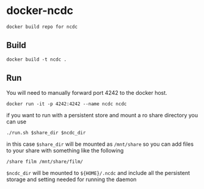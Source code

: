 # docker-ncdc
```
docker build repo for ncdc
```

## Build
```
docker build -t ncdc .
```

## Run
You will need to manually forward port 4242 to the docker host.

```
docker run -it -p 4242:4242 --name ncdc ncdc
```

if you want to run with a persistent store and mount a ro share
directory you can use

```
./run.sh $share_dir $ncdc_dir
```

in this case `$share_dir` will be mounted as `/mnt/share` so you can add files to
your share with something like the following

```
/share film /mnt/share/film/

```

`$ncdc_dir` will be mounted to `${HOME}/.ncdc` and include all the persistent
storage and setting needed for running the daemon
